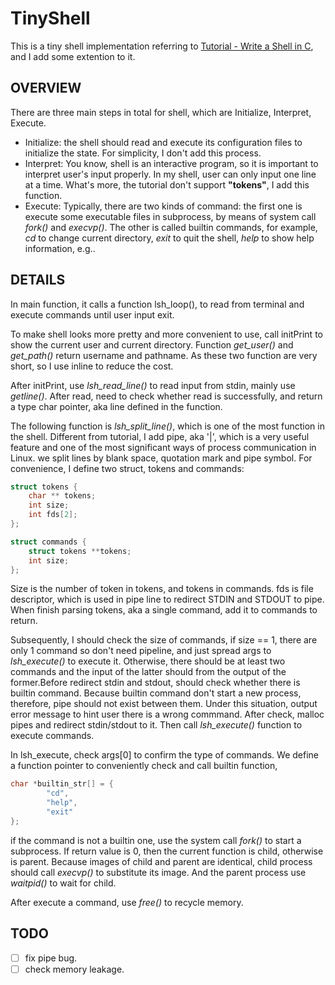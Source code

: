 # TinyShell

This is a tiny shell implementation referring to [Tutorial - Write a Shell in C](https://brennan.io/2015/01/16/write-a-shell-in-c/), and I add some extention to it.

## OVERVIEW

There are three main steps in total for shell, which are Initialize, Interpret, Execute.
 
* Initialize: the shell should read and execute its configuration files to initialize the state. For simplicity, I don't add this process.
* Interpret: You know, shell is an interactive program, so it is important to interpret user's input properly. In my shell, user can only input one line at a time. What's more, the tutorial don't support **"tokens"**, I add this function.
* Execute: Typically, there are two kinds of command: the first one is execute some executable files in subprocess, by means of system call *fork()* and *execvp()*. The other is called builtin commands, for example, *cd* to change current directory, *exit* to quit the shell, *help* to show help information, e.g..

## DETAILS

In main function, it calls a function lsh_loop(), to read from terminal and execute commands until user input exit.

To make shell looks more pretty and more convenient to use, call initPrint to show the current user and current directory. Function *get_user()* and *get_path()* return username and pathname. As these two function are very short, so I use inline to reduce the cost.

After initPrint, use *lsh_read_line()* to read input from stdin, mainly use *getline()*. After read, need to check whether read is successfully, and return a type char pointer, aka line defined in the function.

The following function is *lsh_split_line()*, which is one of the most function in the shell. Different from tutorial, I add pipe, aka '|', which is a very useful feature and one of the most significant ways of process communication in Linux. we split lines by blank space, quotation mark and pipe symbol.
For convenience, I define two struct, tokens and commands:
```C
struct tokens {
    char ** tokens;
    int size;
    int fds[2];
};

struct commands {
    struct tokens **tokens;
    int size;
};
```
Size is the number of token in tokens, and tokens in commands. fds is file descriptor, which is used in pipe line to redirect STDIN and STDOUT to pipe.
When finish parsing tokens, aka a single command, add it to commands to return.

Subsequently, I should check the size of commands, if size == 1, there are only 1 command so don't need pipeline, and just spread args to *lsh_execute()* to execute it.
Otherwise, there should be at least two commands and the input of the latter should from the output of the former.Before redirect stdin and stdout, should check whether there is builtin command.
Because builtin command don't start a new process, therefore, pipe should not exist between them. Under this situation, output error message to hint user there is a wrong commmand.
After check, malloc pipes and redirect stdin/stdout to it. Then call *lsh_execute()* function to execute commands.

In lsh_execute, check args[0] to confirm the type of commands. We define a function pointer to conveniently check and call builtin function, 
```C
char *builtin_str[] = {
        "cd",
        "help",
        "exit"
};
```
if the command is not a builtin one, use the system call *fork()* to start a subprocess. If return value is 0, then the current function is child, otherwise is parent.
Because images of child and parent are identical, child process should call *execvp()* to substitute its image. And the parent process use *waitpid()* to wait for child.

After execute a command, use *free()* to recycle memory.

## TODO
- [ ] fix pipe bug.
- [ ] check memory leakage.
